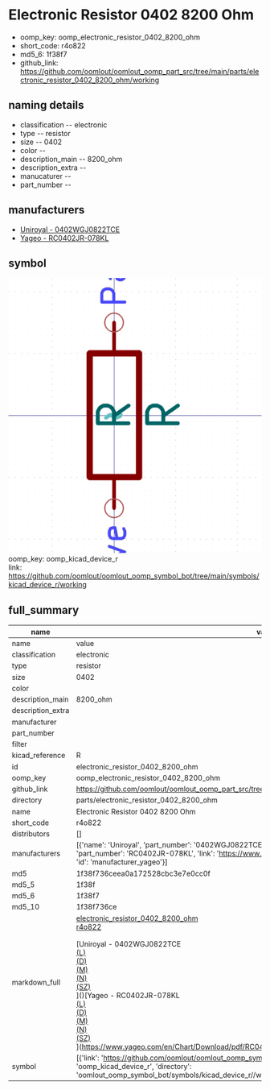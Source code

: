 # Electronic Resistor 0402 8200 Ohm

  
* oomp_key: oomp_electronic_resistor_0402_8200_ohm 
* short_code: r4o822
* md5_6: 1f38f7  
* github_link: https://github.com/oomlout/oomlout_oomp_part_src/tree/main/parts/electronic_resistor_0402_8200_ohm/working  
## naming details
* classification -- electronic
* type -- resistor
* size -- 0402
* color -- 
* description_main -- 8200_ohm
* description_extra -- 
* manucaturer -- 
* part_number -- 


## manufacturers
* [Uniroyal - 0402WGJ0822TCE]()  
* [Yageo - RC0402JR-078KL](https://www.yageo.com/en/Chart/Download/pdf/RC0402JR-078KL)  

## symbol

![](symbol/0/working/working_600.png)  
oomp_key: oomp_kicad_device_r  
link: https://github.com/oomlout/oomlout_oomp_symbol_bot/tree/main/symbols/kicad_device_r/working  


## full_summary
| name | value | 
| --- | --- | 
| name | value | 
| classification | electronic | 
| type | resistor | 
| size | 0402 | 
| color |  | 
| description_main | 8200_ohm | 
| description_extra |  | 
| manufacturer |  | 
| part_number |  | 
| filter |  | 
| kicad_reference | R | 
| id | electronic_resistor_0402_8200_ohm | 
| oomp_key | oomp_electronic_resistor_0402_8200_ohm | 
| github_link | https://github.com/oomlout/oomlout_oomp_part_src/tree/main/parts/electronic_resistor_0402_8200_ohm/working | 
| directory | parts/electronic_resistor_0402_8200_ohm | 
| name | Electronic Resistor 0402 8200 Ohm | 
| short_code | r4o822 | 
| distributors | [] | 
| manufacturers | [{'name': 'Uniroyal', 'part_number': '0402WGJ0822TCE', 'link': '', 'id': 'manufacturer_uniroyal'}, {'name': 'Yageo', 'part_number': 'RC0402JR-078KL', 'link': 'https://www.yageo.com/en/Chart/Download/pdf/RC0402JR-078KL', 'id': 'manufacturer_yageo'}] | 
| md5 | 1f38f736ceea0a172528cbc3e7e0cc0f | 
| md5_5 | 1f38f | 
| md5_6 | 1f38f7 | 
| md5_10 | 1f38f736ce | 
| markdown_full | [electronic_resistor_0402_8200_ohm](https://github.com/oomlout/oomlout_oomp_part_src/tree/main/parts/electronic_resistor_0402_8200_ohm/working)<br>[r4o822](https://github.com/oomlout/oomlout_oomp_part_src/tree/main/parts/electronic_resistor_0402_8200_ohm/working)<br><br>[Uniroyal - 0402WGJ0822TCE<br>[(L)<br>](https://www.lcsc.com/search?q=0402WGJ0822TCE)[(D)<br>](https://www.digikey.com/en/products?,keywords=0402WGJ0822TCE)[(M)<br>](https://www.mouser.com/Search/Refine?Keyword=0402WGJ0822TCE)[(N)<br>](https://www.newark.com/search?st=0402WGJ0822TCE)[(SZ)<br>](https://so.szlcsc.com/global.html?k=0402WGJ0822TCE)]()[Yageo - RC0402JR-078KL<br>[(L)<br>](https://www.lcsc.com/search?q=RC0402JR-078KL)[(D)<br>](https://www.digikey.com/en/products?,keywords=RC0402JR-078KL)[(M)<br>](https://www.mouser.com/Search/Refine?Keyword=RC0402JR-078KL)[(N)<br>](https://www.newark.com/search?st=RC0402JR-078KL)[(SZ)<br>](https://so.szlcsc.com/global.html?k=RC0402JR-078KL)](https://www.yageo.com/en/Chart/Download/pdf/RC0402JR-078KL) | 
| symbol | [{'link': 'https://github.com/oomlout/oomlout_oomp_symbol_bot/tree/main/symbols/kicad_device_r', 'oomp_key': 'oomp_kicad_device_r', 'directory': 'oomlout_oomp_symbol_bot/symbols/kicad_device_r//working/working.kicad_sym'}] | 
